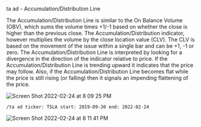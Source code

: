 ta ad - Accumulation/Distribution Line

The Accumulation/Distribution Line is similar to the On Balance Volume (OBV), which sums the volume times +1/-1 based on whether the close is higher than the previous close. The Accumulation/Distribution indicator, however multiplies the volume by the close location value (CLV). The CLV is based on the movement of the issue within a single bar and can be +1, -1 or zero. The Accumulation/Distribution Line is interpreted by looking for a divergence in the direction of the indicator relative to price. If the Accumulation/Distribution Line is trending upward it indicates that the price may follow. Also, if the Accumulation/Distribution Line becomes flat while the price is still rising (or falling) then it signals an impending flattening of the price.

![Screen Shot 2022-02-24 at 8 09 25 PM](https://user-images.githubusercontent.com/85772166/155652017-a21a1e76-61c8-4a79-8ec8-10dd4b28ef09.png)

```
/ta ad ticker: TSLA start: 2019-09-30 end: 2022-02-24
```

![Screen Shot 2022-02-24 at 8 11 41 PM](https://user-images.githubusercontent.com/85772166/155652212-df2fd85c-1d82-46b6-b23f-396ea3490d81.png)
